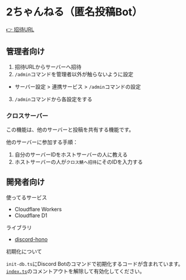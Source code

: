 # 2ちゃんねる（匿名投稿Bot）

[👉 招待URL](https://discord.com/oauth2/authorize?client_id=1370657822853042186&permissions=0&integration_type=0&scope=bot)

## 管理者向け

1. 招待URLからサーバーへ招待
2. `/admin`コマンドを管理者以外が触らないように設定
  - サーバー設定 > 連携サービス > `/admin`コマンドの設定
3. `/admin`コマンドから各設定をする

### クロスサーバー

この機能は、他のサーバーと投稿を共有する機能です。

他のサーバーに参加する手順：

1. 自分のサーバーIDをホストサーバーの人に教える
2. ホストサーバーの人が`クロス鯖へ招待`にそのIDを入力する

## 開発者向け

使ってるサービス

- Cloudflare Workers
- Cloudflare D1

ライブラリ

- [discord-hono](https://discord-hono.luis.fun/ja/)

初期化について

`init-db.ts`にDiscord Botのコマンドで初期化するコードが含まれています。  
[`index.ts`](https://github.com/luisfun/discord-hono-examples/blob/main/workerd-2ch/src/handlers/index.ts)のコメントアウトを解除して有効化してください。
